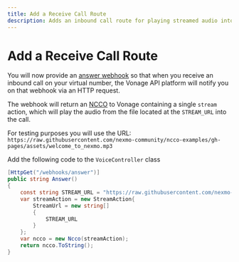 ```yaml
---
title: Add a Receive Call Route
description: Adds an inbound call route for playing streamed audio into a call
---
```


# Add a Receive Call Route

You will now provide an [answer webhook](/voice/voice-api/webhook-reference#answer-webhook) so that when you receive an inbound call on your virtual number, the Vonage API platform will notify you on that webhook via an HTTP request.

The webhook will return an [NCCO](/voice/voice-api/ncco-reference) to Vonage containing a single `stream` action, which will play the audio from the file located at the `STREAM_URL` into the call.

For testing purposes you will use the URL: `https://raw.githubusercontent.com/nexmo-community/ncco-examples/gh-pages/assets/welcome_to_nexmo.mp3`

Add the following code to the `VoiceController` class

```csharp
[HttpGet("/webhooks/answer")]
public string Answer()
{
    const string STREAM_URL = "https://raw.githubusercontent.com/nexmo-community/ncco-examples/gh-pages/assets/welcome_to_nexmo.mp3";
    var streamAction = new StreamAction{
        StreamUrl = new string[]
        {
            STREAM_URL
        }
    };
    var ncco = new Ncco(streamAction);
    return ncco.ToString();
}
```
